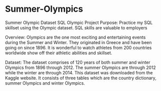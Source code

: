 # Summer-Olympics
Summer Olympic Dataset
SQL Olympic Project
Purpose: 
Practice my SQL skillset using the Olympic dataset. SQL skills are valuable to employers

Overview: 
Olympics are the one most exciting and entertaining events during the Summer and Winter. They originated in Greece and have been going on since 1896. It is wonderful to watch athletes from 200 countries worldwide show off their athletic abilities and skillset. 

Dataset: 
The dataset comprises of 120 years of both summer and winter Olympics from 1896 through 2012. The summer Olympics are through 2012 while the winter are through 2014. This dataset was downloaded from the Kaggle website. It consists of three tables which are the country dictionary, summer Olympics and winter Olympics. 



                  

 
